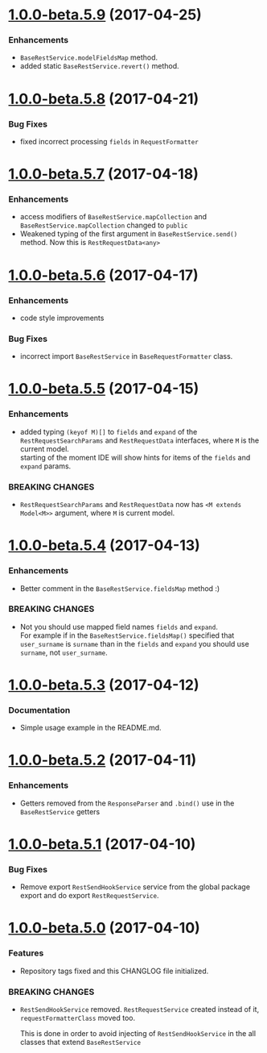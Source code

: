 # [1.0.0-beta.5.9](https://github.com/ancor-dev/ng-rest/compare/1.0.0-beta.5.8...1.0.0-beta.5.9) (2017-04-25)
  
### Enhancements

* `BaseRestService.modelFieldsMap` method.
* added static `BaseRestService.revert()` method.

# [1.0.0-beta.5.8](https://github.com/ancor-dev/ng-rest/compare/1.0.0-beta.5.7...1.0.0-beta.5.8) (2017-04-21)
  
### Bug Fixes

* fixed incorrect processing `fields` in `RequestFormatter`

# [1.0.0-beta.5.7](https://github.com/ancor-dev/ng-rest/compare/1.0.0-beta.5.6...1.0.0-beta.5.7) (2017-04-18)
  
### Enhancements

* access modifiers of `BaseRestService.mapCollection` and `BaseRestService.mapCollection` changed to `public`
* Weakened typing of the first argument in `BaseRestService.send()` method. Now this is `RestRequestData<any>`

# [1.0.0-beta.5.6](https://github.com/ancor-dev/ng-rest/compare/1.0.0-beta.5.5...1.0.0-beta.5.6) (2017-04-17)
  
### Enhancements

* code style improvements

### Bug Fixes

* incorrect import `BaseRestService` in `BaseRequestFormatter` class.
  
# [1.0.0-beta.5.5](https://github.com/ancor-dev/ng-rest/compare/1.0.0-beta.5.4...1.0.0-beta.5.5) (2017-04-15)
  
### Enhancements

* added typing `(keyof M)[]` to `fields` and `expand` of the `RestRequestSearchParams` and `RestRequestData` interfaces, where `M` is the current model.  
  starting of the moment IDE will show hints for items of the `fields` and `expand` params.

### BREAKING CHANGES

* `RestRequestSearchParams` and `RestRequestData` now has `<M extends Model<M>>` argument, where `M` is current model.
  
# [1.0.0-beta.5.4](https://github.com/ancor-dev/ng-rest/compare/1.0.0-beta.5.3...1.0.0-beta.5.4) (2017-04-13)
  
### Enhancements

* Better comment in the `BaseRestService.fieldsMap` method :)

### BREAKING CHANGES

* Not you should use mapped field names `fields` and `expand`.  
  For example if in the `BaseRestService.fieldsMap()` specified that `user_surname` is `surname` than in the `fields` and `expand` you should use `surname`, not `user_surname`.
  
# [1.0.0-beta.5.3](https://github.com/ancor-dev/ng-rest/compare/1.0.0-beta.5.2...1.0.0-beta.5.3) (2017-04-12)

### Documentation

* Simple usage example in the README.md.

# [1.0.0-beta.5.2](https://github.com/ancor-dev/ng-rest/compare/1.0.0-beta.5.1...1.0.0-beta.5.2) (2017-04-11)

### Enhancements

* Getters removed from the `ResponseParser` and `.bind()` use in the `BaseRestService` getters

# [1.0.0-beta.5.1](https://github.com/ancor-dev/ng-rest/compare/1.0.0-beta.5.0...1.0.0-beta.5.1) (2017-04-10)

### Bug Fixes

* Remove export `RestSendHookService` service from the global package export and do export `RestRequestService`.

# [1.0.0-beta.5.0](https://github.com/ancor-dev/ng-rest/compare/1.0.0-beta.4.4...1.0.0-beta.5.0) (2017-04-10)

### Features
* Repository tags fixed and this CHANGLOG file initialized.

### BREAKING CHANGES
* `RestSendHookService` removed. `RestRequestService` created instead of it, `requestFormatterClass` moved too.

  This is done in order to avoid injecting of `RestSendHookService` in the all classes that extend `BaseRestService`

